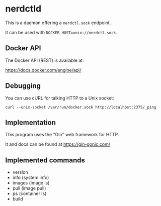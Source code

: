 # nerdctld

This is a daemon offering a `nerdctl.sock` endpoint.

It can be used with `DOCKER_HOST=unix://nerdctl.sock`.

## Docker API

The Docker API (REST) is available at:

<https://docs.docker.com/engine/api/>

## Debugging

You can use cURL for talking HTTP to a Unix socket:

`curl --unix-socket /var/run/docker.sock http://localhost:2375/_ping`

## Implementation

This program uses the "Gin" web framework for HTTP.

It and docs can be found at <https://gin-gonic.com/>

## Implemented commands

* version
* info (system info)
* images (image ls)
* pull (image pull)
* ps (container ls)
* build
